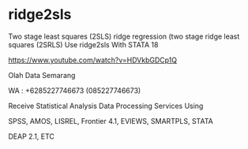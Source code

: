 # ridge2sls
Two stage least squares (2SLS) ridge regression (two stage ridge least squares (2SRLS) Use ridge2sls With STATA 18

https://www.youtube.com/watch?v=HDVkbGDCp1Q

Olah Data Semarang

WA : +6285227746673 (085227746673)

Receive Statistical Analysis Data Processing Services Using

SPSS, AMOS, LISREL, Frontier 4.1, EVIEWS, SMARTPLS, STATA

DEAP 2.1, ETC
